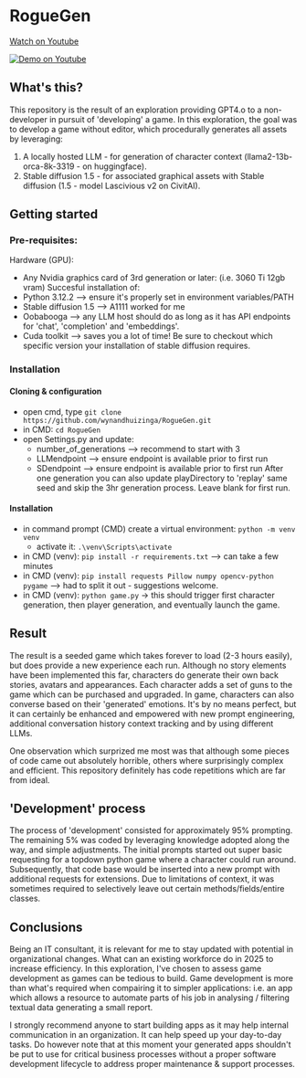 # RogueGen
[Watch on Youtube](https://www.youtube.com/watch?v=A0NcyUApxUw)

[![Demo on Youtube](https://img.youtube.com/vi/A0NcyUApxUw/0.jpg)](https://www.youtube.com/watch?v=A0NcyUApxUw)
## What's this?
This repository is the result of an exploration providing GPT4.o to a non-developer in pursuit of 'developing' a game. In this exploration, the goal was to develop a game without editor, which procedurally generates all assets by leveraging:
1) A locally hosted LLM - for generation of character context (llama2-13b-orca-8k-3319 - on huggingface).
2) Stable diffusion 1.5 - for associated graphical assets with Stable diffusion (1.5 - model Lascivious v2 on CivitAI).

## Getting started
### Pre-requisites:
Hardware (GPU):
- Any Nvidia graphics card of 3rd generation or later: (i.e. 3060 Ti 12gb vram)
Succesful installation of:
- Python 3.12.2 --> ensure it's properly set in environment variables/PATH
- Stable diffusion 1.5 --> A1111 worked for me
- Oobabooga --> any LLM host should do as long as it has API endpoints for 'chat', 'completion' and 'embeddings'. 
- Cuda toolkit --> saves you a lot of time! Be sure to checkout which specific version your installation of stable diffusion requires.

### Installation
#### Cloning & configuration
- open cmd, type ```git clone https://github.com/wynandhuizinga/RogueGen.git```
- in CMD: ```cd RogueGen```
- open Settings.py and update:
	- number_of_generations --> recommend to start with 3
	- LLMendpoint --> ensure endpoint is available prior to first run
	- SDendpoint --> ensure endpoint is available prior to first run
	After one generation you can also update playDirectory to 'replay' same seed and skip the 3hr generation process. Leave blank for first run. 

#### Installation
- in command prompt (CMD) create a virtual environment: ```python -m venv venv```
	- activate it: ```.\venv\Scripts\activate```
- in CMD (venv): ```pip install -r requirements.txt``` --> can take a few minutes
- in CMD (venv): ```pip install requests Pillow numpy opencv-python pygame``` --> had to split it out - suggestions welcome.
- in CMD (venv): ```python game.py``` -> this should trigger first character generation, then player generation, and eventually launch the game. 

## Result
The result is a seeded game which takes forever to load (2-3 hours easily), but does provide a new experience each run. Although no story elements have been implemented this far, characters do generate their own back stories, avatars and appearances. Each character adds a set of guns to the game which can be purchased and upgraded. In game, characters can also converse based on their 'generated' emotions. It's by no means perfect, but it can certainly be enhanced and empowered with new prompt engineering, additional conversation history context tracking and by using different LLMs. 

One observation which surprized me most was that although some pieces of code came out absolutely horrible, others where surprisingly complex and efficient. This repository definitely has code repetitions which are far from ideal. 

## 'Development' process
The process of 'development' consisted for approximately 95% prompting. The remaining 5% was coded by leveraging knowledge adopted along the way, and simple adjustments. The initial prompts started out super basic requesting for a topdown python game where a character could run around. Subsequently, that code base would be inserted into a new prompt with additional requests for extensions. Due to limitations of context, it was sometimes required to selectively leave out certain methods/fields/entire classes. 

## Conclusions
Being an IT consultant, it is relevant for me to stay updated with potential in organizational changes. What can an existing workforce do in 2025 to increase efficiency. In this exploration, I've chosen to assess game development as games can be tedious to build. Game development is more than what's required when compairing it to simpler applications: i.e. an app which allows a resource to automate parts of his job in analysing / filtering textual data generating a small report.

I strongly recommend anyone to start building apps as it may help internal communication in an organization. It can help speed up your day-to-day tasks. Do however note that at this moment your generated apps shouldn't be put to use for critical business processes without a proper software development lifecycle to address proper maintenance & support processes. 





